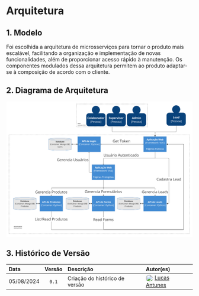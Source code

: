 # Arquitetura 

## 1. Modelo
Foi escolhida a arquitetura de microsserviços para tornar o produto mais escalável, facilitando a organização e implementação de novas funcionalidades, além de proporcionar acesso rápido à manutenção. Os componentes modulados dessa arquitetura permitem ao produto adaptar-se à composição de acordo com o cliente. 

## 2. Diagrama de Arquitetura

![Arquitetura](../assets/Arquitetura.png)

## 3. Histórico de Versão 
| Data       | Versão | Descrição                      | Autor(es)                                                                                                                                                                       |
| :--------- | :----: | :----------------------------- | :------------------------------------------------------------------------------------------------------------------------------------------------------------------------------ |
| 05/08/2024 | `0.1`  | Criação do histórico de versão | <img src="https://github.com/LucasGSAntunes.png" width="20" height="20" style="border-radius: 50%; vertical-align: middle;"> [Lucas Antunes](https://github.com/LucasGSAntunes) |
